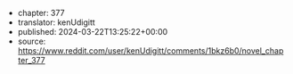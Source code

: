 - chapter: 377
- translator: kenUdigitt
- published: 2024-03-22T13:25:22+00:00
- source: https://www.reddit.com/user/kenUdigitt/comments/1bkz6b0/novel_chapter_377
